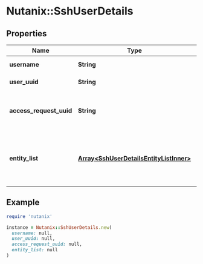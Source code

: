 # Nutanix::SshUserDetails

## Properties

| Name | Type | Description | Notes |
| ---- | ---- | ----------- | ----- |
| **username** | **String** | SSH User name |  |
| **user_uuid** | **String** | SSH User UUID |  |
| **access_request_uuid** | **String** | UUID of the access request requesting SSH access |  |
| **entity_list** | [**Array&lt;SshUserDetailsEntityListInner&gt;**](SshUserDetailsEntityListInner.md) | List of IP addresses to the entity which the user requested access to |  |

## Example

```ruby
require 'nutanix'

instance = Nutanix::SshUserDetails.new(
  username: null,
  user_uuid: null,
  access_request_uuid: null,
  entity_list: null
)
```

